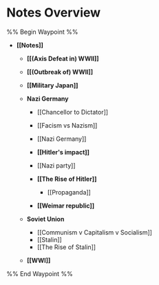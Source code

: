 # Notes Overview

%% Begin Waypoint %%
- **[[Notes]]**
	- **[[(Axis Defeat in) WWII]]**
	- **[[(Outbreak of) WWII]]**
	- **[[Military Japan]]**
	- **Nazi Germany**
		- [[Chancellor to Dictator]]
		- [[Facism vs Nazism]]
		- [[Nazi Germany]]
		- **[[Hitler's impact]]**

		- [[Nazi party]]
		- **[[The Rise of Hitler]]**
			- [[Propaganda]]
		- **[[Weimar republic]]**

	- **Soviet Union**
		- [[Communism v Capitalism v Socialism]]
		- [[Stalin]]
		- [[The Rise of Stalin]]
	- **[[WWI]]**

%% End Waypoint %%